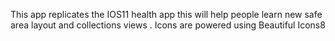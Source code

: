 
This app replicates the IOS11 health app this will help people learn new safe area layout and collections views .
Icons are powered using Beautiful Icons8
